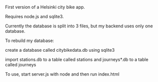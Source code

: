 First version of a Helsinki city bike app.

Requires node.js and sqlite3.

Currently the database is split into 3 files, but my backend uses only one database.

To rebuild my database:
  
   create a database called citybikedata.db using sqlite3
  
   import stations.db to a table called stations and journeys*.db to a table called journeys

To use, start server.js with node and then run index.html
